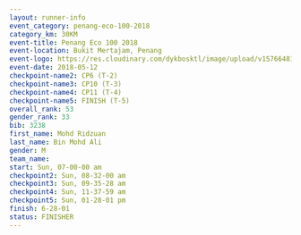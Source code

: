 ```yaml
--- 
layout: runner-info 
event_category: penang-eco-100-2018 
category_km: 30KM 
event-title: Penang Eco 100 2018 
event-location: Bukit Mertajam, Penang 
event-logo: https://res.cloudinary.com/dykbosktl/image/upload/v1576648106/Logo/Logo_lovxhg.jpg 
event-date: 2018-05-12 
checkpoint-name2: CP6 (T-2) 
checkpoint-name3: CP10 (T-3) 
checkpoint-name4: CP11 (T-4) 
checkpoint-name5: FINISH (T-5) 
overall_rank: 53
gender_rank: 33
bib: 3238
first_name: Mohd Ridzuan
last_name: Bin Mohd Ali
gender: M
team_name: 
start: Sun, 07-00-00 am
checkpoint2: Sun, 08-32-00 am
checkpoint3: Sun, 09-35-28 am
checkpoint4: Sun, 11-37-59 am
checkpoint5: Sun, 01-28-01 pm
finish: 6-28-01
status: FINISHER
--- 
```

